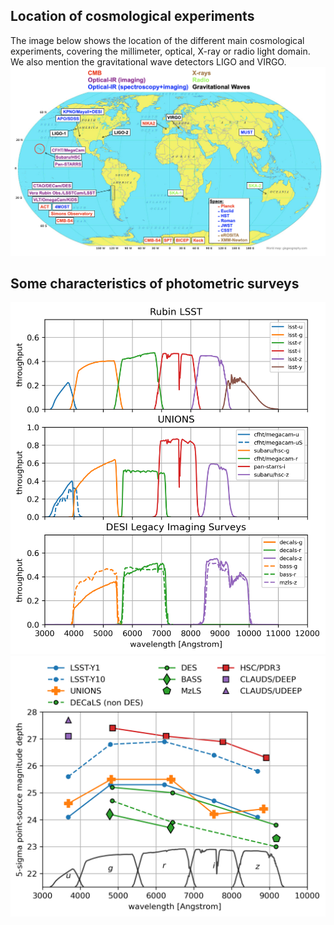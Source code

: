 ## Location of cosmological experiments
The image below shows the location of the different main cosmological experiments, covering the millimeter, optical, X-ray or radio light domain. We also mention the gravitational wave detectors LIGO and VIRGO.
[![View Image](https://raw.githubusercontent.com/payerne/payerne.github.io/main/images/cosmo_experiment_map.png)](https://example.com)

## Some characteristics of photometric surveys

[![View Image](https://raw.githubusercontent.com/payerne/payerne.github.io/main/images/response_curves-5.png)](https://example.com)
[![View Image](https://raw.githubusercontent.com/payerne/payerne.github.io/main/images/magnitude_depth-7.png)](https://example.com)
